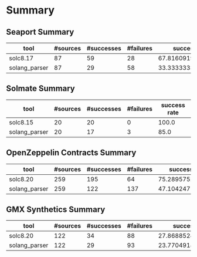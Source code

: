 # Summary

## Seaport Summary

| **tool** | **#sources** | **#successes** | **#failures** | **success rate** |
| -------- | ------------ | -------------- | ------------- | ---------------- |
| solc8.17 | 87 | 59 | 28 | 67.816091954023 |
| solang_parser | 87 | 29 | 58 | 33.333333333333336 |

## Solmate Summary

| **tool** | **#sources** | **#successes** | **#failures** | **success rate** |
| -------- | ------------ | -------------- | ------------- | ---------------- |
| solc8.15 | 20 | 20 | 0 | 100.0 |
| solang_parser | 20 | 17 | 3 | 85.0 |

## OpenZeppelin Contracts Summary

| **tool** | **#sources** | **#successes** | **#failures** | **success rate** |
| -------- | ------------ | -------------- | ------------- | ---------------- |
| solc8.20 | 259 | 195 | 64 | 75.2895752895753 |
| solang_parser | 259 | 122 | 137 | 47.1042471042471 |

## GMX Synthetics Summary

| **tool** | **#sources** | **#successes** | **#failures** | **success rate** |
| -------- | ------------ | -------------- | ------------- | ---------------- |
| solc8.20 | 122 | 34 | 88 | 27.868852459016395 |
| solang_parser | 122 | 29 | 93 | 23.770491803278688 |
